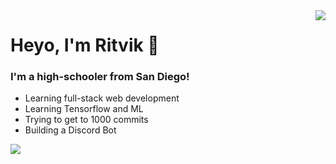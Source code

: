 <a>
<img align="right" src="https://github-readme-stats.vercel.app/api?username=ririgireddy&theme=tokyonight&show_icons=true&count_private=true">
</a>


# Heyo, I'm Ritvik 👋

### I'm a high-schooler from San Diego!

- Learning full-stack web development
- Learning Tensorflow and ML
- Trying to get to 1000 commits
- Building a Discord Bot

![](https://komarev.com/ghpvc/?username=ririgireddy&color=0a81ab)

<!--
**ririgireddy/ririgireddy** is a ✨ _special_ ✨ repository because its `README.md` (this file) appears on your GitHub profile.





Here are some ideas to get you started:

- 🔭 I’m currently working on ...
- 🌱 I’m currently learning ...
- 👯 I’m looking to collaborate on ...
- 🤔 I’m looking for help with ...
- 💬 Ask me about ...
- 📫 How to reach me: ...
- 😄 Pronouns: ...
- ⚡ Fun fact: ...
-->
